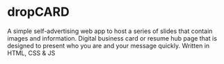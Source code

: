 # dropCARD
A simple self-advertising web app to host a series of slides that contain images and information. Digital business card or resume hub page that is designed to present who you are and your message quickly. Written in HTML, CSS &amp; JS
